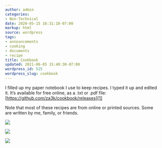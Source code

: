 ```yaml
---
author: admin
categories:
- Non-Technical
date: 2020-05-15 16:31:18-07:00
markup: html
source: wordpress
tags:
- announcements
- cooking
- documents
- recipe
title: Cookbook
updated: 2021-06-05 15:40:30-07:00
wordpress_id: 525
wordpress_slug: cookbook
---
```

I filled up my paper notebook I use to keep recipes. I typed it up and edited it. It’s available for free online, as a .txt or .pdf file: [https://github.com/za3k/cookbook/releases][1]

Note that most of these recipes are from online or printed sources. Some are written by me, family, or friends.

![](https://blog.za3k.com/wp-content/uploads/2020/05/inside.jpeg)

![](https://blog.za3k.com/wp-content/uploads/2020/05/outside.jpeg)

![](https://blog.za3k.com/wp-content/uploads/2020/05/toc.jpeg)

[1]: https://github.com/za3k/cookbook/releases
